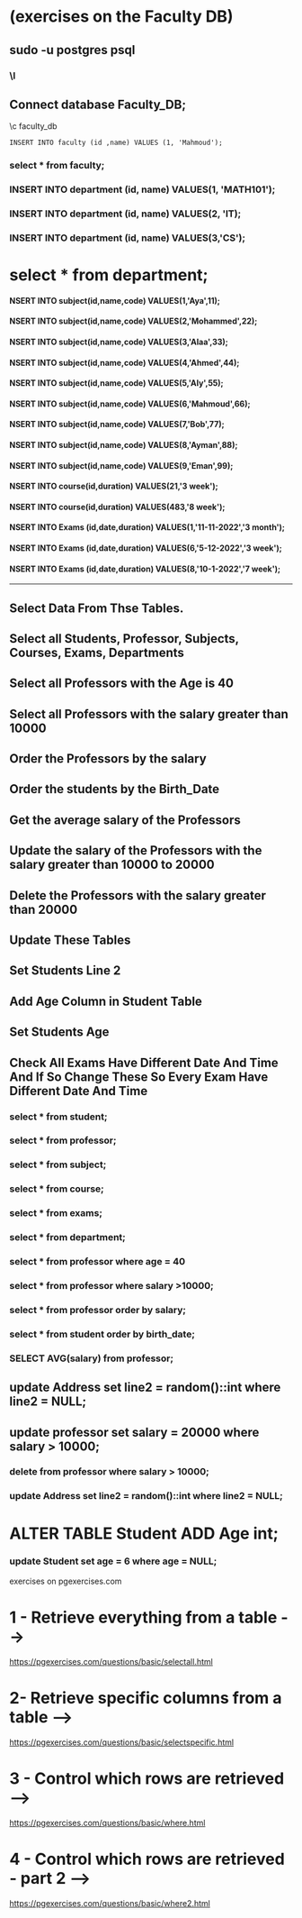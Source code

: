 # (exercises on the Faculty DB)


## sudo -u postgres psql

### \l


## Connect database Faculty_DB;

\c faculty_db


```
INSERT INTO faculty (id ,name) VALUES (1, 'Mahmoud');
```
### select * from faculty;



### INSERT INTO department (id, name) VALUES(1, 'MATH101');

### INSERT INTO department (id, name) VALUES(2, 'IT);

### INSERT INTO department (id, name) VALUES(3,'CS');



# select * from department;



#### NSERT INTO subject(id,name,code) VALUES(1,'Aya',11);

#### NSERT INTO subject(id,name,code) VALUES(2,'Mohammed',22);

#### NSERT INTO subject(id,name,code) VALUES(3,'Alaa',33);

#### NSERT INTO subject(id,name,code) VALUES(4,'Ahmed',44);

#### NSERT INTO subject(id,name,code) VALUES(5,'Aly',55);

#### NSERT INTO subject(id,name,code) VALUES(6,'Mahmoud',66);

#### NSERT INTO subject(id,name,code) VALUES(7,'Bob',77);

#### NSERT INTO subject(id,name,code) VALUES(8,'Ayman',88);

#### NSERT INTO subject(id,name,code) VALUES(9,'Eman',99);



#### NSERT INTO course(id,duration) VALUES(21,'3 week');

#### NSERT INTO course(id,duration) VALUES(483,'8 week');



#### NSERT INTO Exams (id,date,duration) VALUES(1,'11-11-2022','3 month');

#### NSERT INTO Exams (id,date,duration) VALUES(6,'5-12-2022','3 week');

#### NSERT INTO Exams (id,date,duration) VALUES(8,'10-1-2022','7 week');

*************************************************************

##  Select Data From Thse Tables.
##  Select all Students, Professor, Subjects, Courses, Exams, Departments
##  Select all Professors with the Age is 40
##  Select all Professors with the salary greater than 10000
##  Order the Professors by the salary
##  Order the students by the Birth_Date
##  Get the average salary of the Professors
##  Update the salary of the Professors with the salary greater than 10000 to 20000
##  Delete the Professors with the salary greater than 20000
##  Update These Tables
##  Set Students Line 2
##  Add Age Column in Student Table
##  Set Students Age
##  Check All Exams Have Different Date And Time And If So Change These So Every Exam Have Different Date And Time
 
 
### select * from student;
 
### select * from professor;

### select * from subject;

### select * from course;

### select * from exams;

### select * from department;


### select * from professor where age = 40

### select * from professor where salary >10000;

### select * from professor order by salary;

### select * from student  order by birth_date;

### SELECT AVG(salary) from professor;


## update Address set line2 = random()::int where line2 = NULL;

## update professor set salary = 20000 where salary > 10000;

### delete from professor where salary > 10000;

### update Address set line2 = random()::int where line2 = NULL;

# ALTER TABLE Student ADD Age int;

### update Student set age = 6 where age = NULL;


exercises on pgexercises.com

# 1 - Retrieve everything from a table -->

https://pgexercises.com/questions/basic/selectall.html


# 2- Retrieve specific columns from a table -->

https://pgexercises.com/questions/basic/selectspecific.html


# 3 - Control which rows are retrieved -->

https://pgexercises.com/questions/basic/where.html


# 4 - Control which rows are retrieved - part 2 --> 

https://pgexercises.com/questions/basic/where2.html


